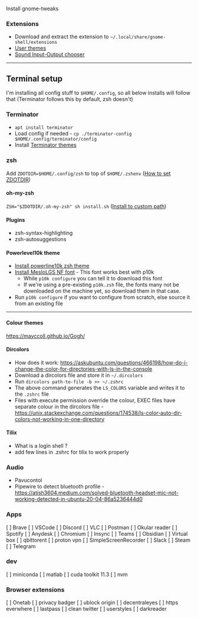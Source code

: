 Install gnome-tweaks

### Extensions
* Download and extract the extension to `~/.local/share/gnome-shell/extensions`
* [User themes](https://extensions.gnome.org/extension/19/user-themes/)
* [Sound Input-Output chooser](https://extensions.gnome.org/extension/906/sound-output-device-chooser/)


---
## Terminal setup
I'm installing all config stuff to `$HOME/.config`, so all below installs will follow that (Terminator follows this by default, zsh doesn't)

### Terminator 
- `apt install terminator`
- Load config if needed - `cp ./terminator-config $HOME/.config/terminator/config`
- Install [Terminator themes](https://github.com/EliverLara/terminator-themes)
   

### zsh
Add `ZDOTDIR=$HOME/.config/zsh` to top of `$HOME/.zshenv` ([How to set ZDOTDIR](https://www.reddit.com/r/zsh/comments/3ubrdr/proper_way_to_set_zdotdir/))

#### oh-my-zsh
`ZSH="$ZDOTDIR/.oh-my-zsh" sh install.sh` ([Install to custom path](https://github.com/ohmyzsh/ohmyzsh#custom-directory)) 

#### Plugins
- zsh-syntax-highlighting
- zsh-autosuggestions

#### Powerlevel10k theme
- [Install powerline10k zsh theme](https://github.com/romkatv/powerlevel10k#oh-my-zsh)
- [Install MesloLGS NF font](https://github.com/romkatv/powerlevel10k#manual-font-installation) - This font works best with p10k
    - While `p10k configure` you can tell it to download this font
    - If we're using a pre-existing `p10k.zsh` file, the fonts many not be downloaded on the machine yet, so download them in that case.
- Run `p10k configure` if you want to configure from scratch, else source it from an existing file
---

#### Colour themes
https://mayccoll.github.io/Gogh/ 

#### Dircolors
* How does it work: https://askubuntu.com/questions/466198/how-do-i-change-the-color-for-directories-with-ls-in-the-console
* Download a dircolors file and store it in `~/.dircolors`
* Run `dircolors path-to-file -b >> ~/.zshrc`
* The above command generates the `LS_COLORS` variable and writes it to the `.zshrc` file
* Files with execute permission override the colour, EXEC files have separate colour in the dircolors file - https://unix.stackexchange.com/questions/174538/ls-color-auto-dir-colors-not-working-in-one-directory


#### Tilix
* What is a login shell ?
* add few lines in .zshrc for tilix to work properly

### Audio
* Pavucontol
* Pipewire to detect bluetooth profile - https://atish3604.medium.com/solved-bluetooth-headset-mic-not-working-detected-in-ubuntu-20-04-86a5236444d0

### Apps
[ ] Brave
[ ] VSCode
[ ] Discord
[ ] VLC
[ ] Postman
[ ] Okular reader
[ ] Spotify
[ ] Anydesk
[ ] Chromium
[ ] Insync
[ ] Teams
[ ] Obsidian
[ ] Virtual box
[ ] qbittorent
[ ] proton vpn
[ ] SimpleScreenRecorder
[ ] Slack
[ ] Steam
[ ] Telegram

### dev
[ ] miniconda
[ ] matlab
[ ] cuda toolkit 11.3
[ ] nvm

### Browser extensions
[ ] Onetab
[ ] privacy badger
[ ] ublock origin
[ ] decentraleyes
[ ] https everwhere
[ ] lastpass
[ ] clean twitter
[ ] userstyles
[ ] darkreader

